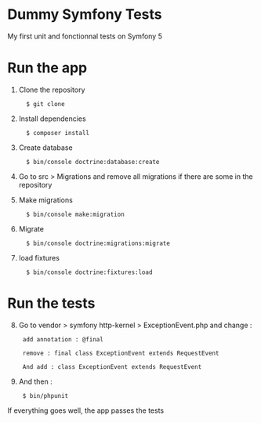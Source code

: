 # Dummy Symfony Tests

My first unit and fonctionnal tests on Symfony 5


# Run the app


1. Clone the repository 
    
         $ git clone 
 
2. Install dependencies 

         $ composer install 
         
3. Create database

         $ bin/console doctrine:database:create 

4. Go to src > Migrations and remove all migrations if there are some in the repository 

         
5. Make migrations 

         $ bin/console make:migration 
         
6. Migrate 

         $ bin/console doctrine:migrations:migrate 
         
7. load fixtures 

         $ bin/console doctrine:fixtures:load 
         

# Run the tests 

8. Go to vendor > symfony http-kernel > ExceptionEvent.php and change : 

        add annotation : @final
   
        remove : final class ExceptionEvent extends RequestEvent
   
        And add : class ExceptionEvent extends RequestEvent
     
9. And then : 
        
        $ bin/phpunit 
        
        
If everything goes well, the app passes the tests  
